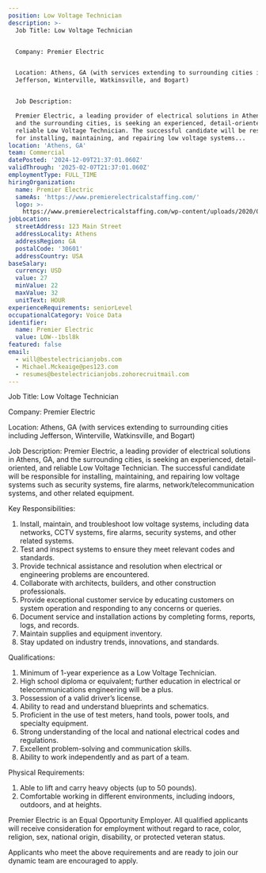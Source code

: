 ```yaml
---
position: Low Voltage Technician
description: >-
  Job Title: Low Voltage Technician


  Company: Premier Electric


  Location: Athens, GA (with services extending to surrounding cities including
  Jefferson, Winterville, Watkinsville, and Bogart)


  Job Description:

  Premier Electric, a leading provider of electrical solutions in Athens, GA,
  and the surrounding cities, is seeking an experienced, detail-oriented, and
  reliable Low Voltage Technician. The successful candidate will be responsible
  for installing, maintaining, and repairing low voltage systems...
location: 'Athens, GA'
team: Commercial
datePosted: '2024-12-09T21:37:01.060Z'
validThrough: '2025-02-07T21:37:01.060Z'
employmentType: FULL_TIME
hiringOrganization:
  name: Premier Electric
  sameAs: 'https://www.premierelectricalstaffing.com/'
  logo: >-
    https://www.premierelectricalstaffing.com/wp-content/uploads/2020/05/Premier-Electrical-Staffing-logo.png
jobLocation:
  streetAddress: 123 Main Street
  addressLocality: Athens
  addressRegion: GA
  postalCode: '30601'
  addressCountry: USA
baseSalary:
  currency: USD
  value: 27
  minValue: 22
  maxValue: 32
  unitText: HOUR
experienceRequirements: seniorLevel
occupationalCategory: Voice Data
identifier:
  name: Premier Electric
  value: LOW--1bsl8k
featured: false
email:
  - will@bestelectricianjobs.com
  - Michael.Mckeaige@pes123.com
  - resumes@bestelectricianjobs.zohorecruitmail.com
---
```




Job Title: Low Voltage Technician

Company: Premier Electric

Location: Athens, GA (with services extending to surrounding cities including Jefferson, Winterville, Watkinsville, and Bogart)

Job Description:
Premier Electric, a leading provider of electrical solutions in Athens, GA, and the surrounding cities, is seeking an experienced, detail-oriented, and reliable Low Voltage Technician. The successful candidate will be responsible for installing, maintaining, and repairing low voltage systems such as security systems, fire alarms, network/telecommunication systems, and other related equipment.

Key Responsibilities:
1. Install, maintain, and troubleshoot low voltage systems, including data networks, CCTV systems, fire alarms, security systems, and other related systems.
2. Test and inspect systems to ensure they meet relevant codes and standards.
3. Provide technical assistance and resolution when electrical or engineering problems are encountered.
4. Collaborate with architects, builders, and other construction professionals.
5. Provide exceptional customer service by educating customers on system operation and responding to any concerns or queries.
6. Document service and installation actions by completing forms, reports, logs, and records.
7. Maintain supplies and equipment inventory.
8. Stay updated on industry trends, innovations, and standards.

Qualifications:
1. Minimum of 1-year experience as a Low Voltage Technician.
2. High school diploma or equivalent; further education in electrical or telecommunications engineering will be a plus.
3. Possession of a valid driver’s license.
4. Ability to read and understand blueprints and schematics.
5. Proficient in the use of test meters, hand tools, power tools, and specialty equipment.
6. Strong understanding of the local and national electrical codes and regulations.
7. Excellent problem-solving and communication skills.
8. Ability to work independently and as part of a team.

Physical Requirements:
1. Able to lift and carry heavy objects (up to 50 pounds).
2. Comfortable working in different environments, including indoors, outdoors, and at heights.

Premier Electric is an Equal Opportunity Employer. All qualified applicants will receive consideration for employment without regard to race, color, religion, sex, national origin, disability, or protected veteran status. 

Applicants who meet the above requirements and are ready to join our dynamic team are encouraged to apply.